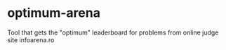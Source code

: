 # optimum-arena
Tool that gets the "optimum" leaderboard for problems from online judge site infoarena.ro
